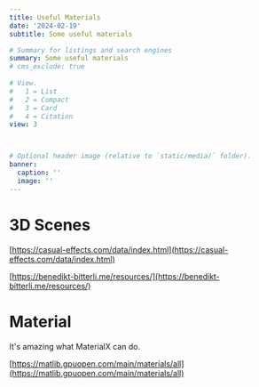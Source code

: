 ```yaml
---
title: Useful Materials
date: '2024-02-19'
subtitle: Some useful materials

# Summary for listings and search engines
summary: Some useful materials
# cms_exclude: true
 
# View.
#   1 = List
#   2 = Compact
#   3 = Card
#   4 = Citation
view: 3



# Optional header image (relative to `static/media/` folder).
banner:
  caption: ''
  image: ''
---
```


# 3D Scenes

[https://casual-effects.com/data/index.html](https://casual-effects.com/data/index.html)

[https://benedikt-bitterli.me/resources/](https://benedikt-bitterli.me/resources/)

# Material
It's amazing what MaterialX can do.

[https://matlib.gpuopen.com/main/materials/all](https://matlib.gpuopen.com/main/materials/all)